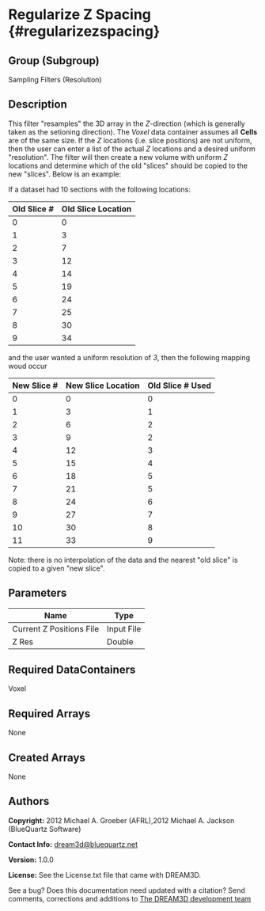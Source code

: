 Regularize Z Spacing {#regularizezspacing}
======

## Group (Subgroup) ##
Sampling Filters (Resolution)

## Description ##
This filter "resamples" the 3D array in the *Z*-direction (which is generally taken as the setioning direction).  The *Voxel* data container assumes all **Cells** are of the same size.  If the *Z* locations (i.e. slice positions) are not uniform, then the user can enter a list of the actual *Z* locations and a desired uniform "resolution".  The filter will then create a new volume with uniform *Z* locations and determine which of the old "slices" should be copied to the new "slices". Below is an example:


If a dataset had 10 sections with the following locations:

|Old Slice # |Old Slice Location|
|---------|---------|
|0|0|
|1|3|
|2|7|
|3|12|
|4|14|
|5|19|
|6|24|
|7|25|
|8|30|
|9|34|

and the user wanted a uniform resolution of *3*, then the following mapping woud occur 

|New Slice # | New Slice Location |Old Slice # Used|
|---------|---------|---------|
|0|0|0|
|1|3|1|
|2|6|2|
|3|9|2|
|4|12|3|
|5|15|4|
|6|18|5|
|7|21|5|
|8|24|6|
|9|27|7|
|10|30|8|
|11|33|9|

Note: there is no interpolation of the data and the nearest "old slice" is copied to a given "new slice".

## Parameters ##

| Name | Type |
|------|------|
| Current Z Positions File | Input File |
| Z Res | Double |

## Required DataContainers ##
Voxel

## Required Arrays ##
None

## Created Arrays ##
None

## Authors ##

**Copyright:** 2012 Michael A. Groeber (AFRL),2012 Michael A. Jackson (BlueQuartz Software)

**Contact Info:** dream3d@bluequartz.net

**Version:** 1.0.0

**License:**  See the License.txt file that came with DREAM3D.




See a bug? Does this documentation need updated with a citation? Send comments, corrections and additions to [The DREAM3D development team](mailto:dream3d@bluequartz.net?subject=Documentation%20Correction)

